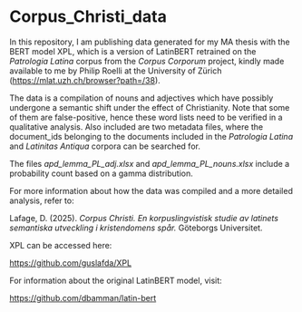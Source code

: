 # Corpus_Christi_data

In this repository, I am publishing data generated for my MA thesis with the BERT model XPL, which is a version of LatinBERT retrained on the *Patrologia Latina* corpus from the *Corpus Corporum* project,
kindly made available to me by Philip Roelli at the University of Zürich (https://mlat.uzh.ch/browser?path=/38).

The data is a compilation of nouns and adjectives which have possibly undergone a semantic shift under the effect of Christianity. Note that some of them are false-positive, hence these word lists need to be verified in a qualitative analysis.
Also included are two metadata files, where the document_ids belonging to the documents included in the *Patrologia Latina* and *Latinitas Antiqua* corpora can be searched for.

The files *apd_lemma_PL_adj.xlsx* and *apd_lemma_PL_nouns.xlsx* include a probability count based on a gamma distribution.

For more information about how the data was compiled and a more detailed analysis, refer to:

Lafage, D. (2025). *Corpus Christi. En korpuslingvistisk studie av latinets semantiska utveckling i kristendomens spår.* Göteborgs Universitet.

XPL can be accessed here:

https://github.com/guslafda/XPL

For information about the original LatinBERT model, visit:

https://github.com/dbamman/latin-bert

